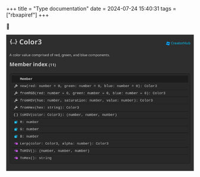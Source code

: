+++
title = "Type documentation"
date = 2024-07-24 15:40:31
tags = ["rbxapiref"]
+++

👀

![](00.jpg)
